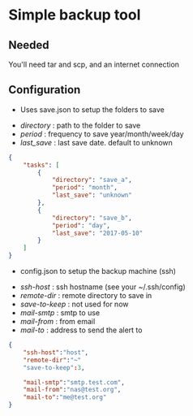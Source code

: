# Simple backup tool

## Needed

You'll need tar and scp, and an internet connection

## Configuration

- Uses save.json to setup the folders to save

 * *directory* : path to the folder to save
 * *period*    : frequency to save year/month/week/day
 * *last_save* : last save date. default to unknown

```json
{
    "tasks": [
        {
            "directory": "save_a",
            "period": "month",
            "last_save": "unknown"
        },
        {
            "directory": "save_b",
            "period": "day",
            "last_save": "2017-05-10"
        }
    ]
}
```

- config.json to setup the backup machine (ssh)

 * *ssh-host* : ssh hostname (see your ~/.ssh/config)
 * *remote-dir* : remote directory to save in
 * *save-to-keep*    : not used for now
 * *mail-smtp*    : smtp to use
 * *mail-from*    : from email
 * *mail-to*    : address to send the alert to

```json
{
    "ssh-host":"host",
    "remote-dir":"~"
    "save-to-keep":3,

    "mail-smtp":"smtp.test.com",
    "mail-from":"nas@test.org",
    "mail-to":"me@test.org"
}
```
